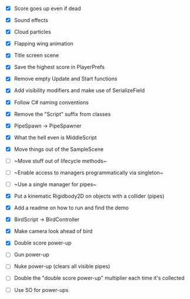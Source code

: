 - [x] Score goes up even if dead
- [x] Sound effects
- [x] Cloud particles
- [x] Flapping wing animation
- [x] Title screen scene
- [x] Save the highest score in PlayerPrefs

- [x] Remove empty Update and Start functions
- [x] Add visibility modifiers and make use of SerializeField
- [x] Follow C# naming conventions
- [x] Remove the "Script" suffix from classes
- [x] PipeSpawn -> PipeSpawner
- [x] What the hell even is MiddleScript
- [x] Move things out of the SampleScene
- [ ] ~Move stuff out of lifecycle methods~
- [ ] ~Enable access to managers programmatically via singleton~
- [ ] ~Use a single manager for pipes~
- [x] Put a kinematic Rigidbody2D on objects with a collider (pipes)

- [x] Add a readme on how to run and find the demo
- [x] BirdScript -> BirdController

- [x] Make camera look ahead of bird
- [x] Double score power-up
- [ ] Gun power-up
- [ ] Nuke power-up (clears all visible pipes)

- [ ] Double the "double score power-up" multiplier each time it's collected
- [ ] Use SO for power-ups
